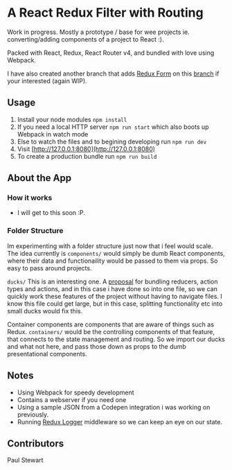 # A React Redux Filter with Routing

Work in progress. Mostly a prototype / base for wee projects ie. converting/adding components of a project to React :).

Packed with React, Redux, React Router v4, and bundled with love using Webpack.

I have also created another branch that adds [Redux Form](https://github.com/erikras/redux-form) on this [branch](https://github.com/onefastsnail/Reacting-Posts/tree/redux-form) if your interested (again WIP).

## Usage

1. Install your node modules `npm install`
2. If you need a local HTTP server `npm run start` which also boots up Webpack in watch mode
3. Else to watch the files and to begining developing run `npm run dev`
4. Visit [http://127.0.0.1:8080](http://127.0.0.1:8080)
5. To create a production bundle run `npm run build`

## About the App

### How it works

* I will get to this soon :P.

### Folder Structure

Im experimenting with a folder structure just now that i feel would scale. The idea currently is `components/` would simply be dumb React components, where their data and functionaility would be passed to them via props. So easy to pass around projects.

`ducks/` This is an interesting one. A [proposal](https://github.com/erikras/ducks-modular-redux) for bundling reducers, action types and actions, and in this case i have done so into one file, so we can quickly work these features of the project without having to navigate files. I know this file could get large, but in this case, splitting functionality etc into small ducks would fix this.

Container components are components that are aware of things such as Redux. `containers/` would be the controlling components of that feature, that connects to the state management and routing. So we import our ducks and what not here, and pass those down as props to the dumb presentational components.


## Notes
* Using Webpack for speedy development
* Contains a webserver if you need one
* Using a sample JSON from a Codepen integration i was working on previously.
* Running [Redux Logger](https://github.com/evgenyrodionov/redux-logger) middleware so we can keep an eye on our state.

## Contributors
Paul Stewart
